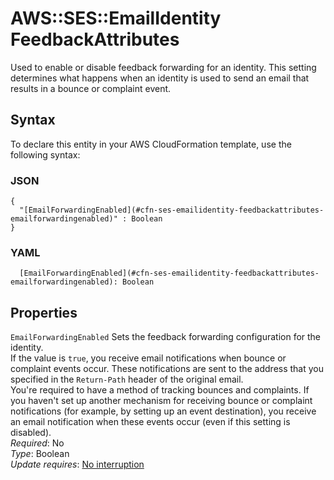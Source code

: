 # AWS::SES::EmailIdentity FeedbackAttributes<a name="aws-properties-ses-emailidentity-feedbackattributes"></a>

Used to enable or disable feedback forwarding for an identity\. This setting determines what happens when an identity is used to send an email that results in a bounce or complaint event\.

## Syntax<a name="aws-properties-ses-emailidentity-feedbackattributes-syntax"></a>

To declare this entity in your AWS CloudFormation template, use the following syntax:

### JSON<a name="aws-properties-ses-emailidentity-feedbackattributes-syntax.json"></a>

```
{
  "[EmailForwardingEnabled](#cfn-ses-emailidentity-feedbackattributes-emailforwardingenabled)" : Boolean
}
```

### YAML<a name="aws-properties-ses-emailidentity-feedbackattributes-syntax.yaml"></a>

```
  [EmailForwardingEnabled](#cfn-ses-emailidentity-feedbackattributes-emailforwardingenabled): Boolean
```

## Properties<a name="aws-properties-ses-emailidentity-feedbackattributes-properties"></a>

`EmailForwardingEnabled`  <a name="cfn-ses-emailidentity-feedbackattributes-emailforwardingenabled"></a>
Sets the feedback forwarding configuration for the identity\.  
 If the value is `true`, you receive email notifications when bounce or complaint events occur\. These notifications are sent to the address that you specified in the `Return-Path` header of the original email\.  
 You're required to have a method of tracking bounces and complaints\. If you haven't set up another mechanism for receiving bounce or complaint notifications \(for example, by setting up an event destination\), you receive an email notification when these events occur \(even if this setting is disabled\)\.  
*Required*: No  
*Type*: Boolean  
*Update requires*: [No interruption](https://docs.aws.amazon.com/AWSCloudFormation/latest/UserGuide/using-cfn-updating-stacks-update-behaviors.html#update-no-interrupt)